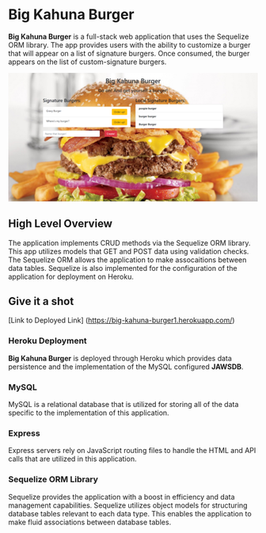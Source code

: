 # Big Kahuna Burger

**Big Kahuna Burger** is a full-stack web application that uses the Sequelize ORM library. The app provides users with the ability to customize a burger that will appear on a list of signature burgers. Once consumed, the burger appears on the list of custom-signature burgers.

<img src="./public/img/kahuna.png" alt="BigKahuna" title="Big Kahuna Burger screenshot">

## High Level Overview

The application implements CRUD methods via the Sequelize ORM library. This app utilizes models that GET and POST data using validation checks. The Sequelize ORM allows the application to make assocaitions between data tables. Sequelize is also implemented for the configuration of the application for deployment on Heroku.

## Give it a shot
[Link to Deployed Link] (https://big-kahuna-burger1.herokuapp.com/)

### Heroku Deployment 

**Big Kahuna Burger** is deployed through Heroku which provides data persistence and the implementation of the MySQL configured **JAWSDB**. 

### MySQL

MySQL is a relational database that is utilized for storing all of the data specific to the implementation of this application. 

### Express

Express servers rely on JavaScript routing files to handle the HTML and API calls that are utilized in this application. 

### Sequelize ORM Library

Sequelize provides the application with a boost in efficiency and data management capabilities. Sequelize utilizes object models for structuring database tables relevant to each data type. This enables the application to make fluid associations between database tables. 
